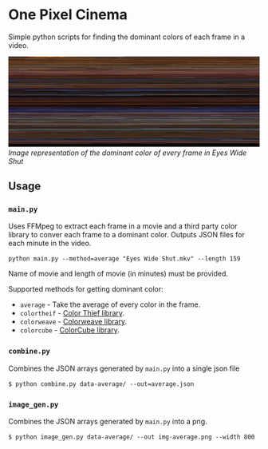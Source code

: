 # One Pixel Cinema

Simple python scripts for finding the dominant colors of each frame in a video.


![](/documentation/eyes-average.png?raw=true "Eyes Wide Shut as a Image")
<i align="center">Image representation of the dominant color of every frame in Eyes Wide Shut</i>


## Usage

### `main.py`
Uses FFMpeg to extract each frame in a movie and a third party color library to conver each frame to a dominant color. Outputs JSON files for each minute in the video.

```
python main.py --method=average "Eyes Wide Shut.mkv" --length 159
```

Name of movie and length of movie (in minutes) must be provided.

Supported methods for getting dominant color:
* `average` - Take the average of every color in the frame.
* `colortheif` - [Color Thief library][colorthief].
* `colorweave` - [Colorweave library][colorweave].
* `colorcube` - [ColorCube library][colorcube].

### `combine.py`
Combines the JSON arrays generated by `main.py` into a single json file

```
$ python combine.py data-average/ --out=average.json
```

### `image_gen.py`
Combines the JSON arrays generated by `main.py` into a png.

```
$ python image_gen.py data-average/ --out img-average.png --width 800
```


[colorthief]: https://github.com/fengsp/color-thief-py
[colorweave]: https://github.com/jyotiska/colorweave
[colorcube]: https://github.com/pixelogik/ColorCube
